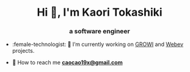 <h1 align="center">Hi 👋, I'm Kaori Tokashiki</h1>
<h3 align="center">a software engineer</h3>

- :female-technologist: :envelope_with_arrow: I’m currently working on [GROWI](https://growi.org/ja/) and [Webev]() projects.

- :envelope_with_arrow: How to reach me **caocao19x@gmail.com**

